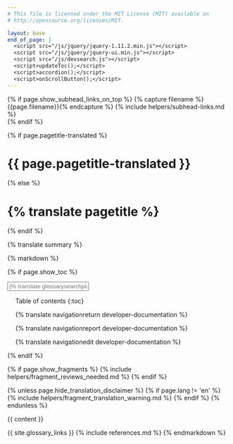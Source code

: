 ```yaml
---
# This file is licensed under the MIT License (MIT) available on
# http://opensource.org/licenses/MIT.

layout: base
end_of_page: |
  <script src="/js/jquery/jquery-1.11.2.min.js"></script>
  <script src="/js/jquery/jquery-ui.min.js"></script>
  <script src="/js/devsearch.js"></script>
  <script>updateToc();</script>
  <script>accordion();</script>
  <script>onScrollButton();</script>
---
```

<link rel="stylesheet" href="/css/jquery-ui.min.css">

{% if page.show_subhead_links_on_top %}
{% capture filename %}{{page.filename}}{% endcapture %}
{% include helpers/subhead-links.md %}
<br>
{% endif %}

<div class="hero">
  <div class="container">
    {% if page.pagetitle-translated %}
    <h1>{{ page.pagetitle-translated }}</h1>
    {% else %}
    <h1>{% translate pagetitle %}</h1>
    {% endif %}
    <p class="summary">{% translate summary %}</p>
  </div>
</div>

<div class="container">
  <div class="row toc-row">
  {% markdown %}

  {% if page.show_toc %}
  <div markdown="1" id="toc" class="toc"><div markdown="1">
  <input id="glossary_term" class="glossary_term" placeholder="{% translate glossarysearchplaceholder developer-documentation %}">
  <button class="mob-sidebar-open" hidden>ALL TOPICS</button>
  <div class="sidebar">
  <div class="sidebar-inner" markdown="1">
  <button class="mob-sidebar-close" hidden></button>

  * Table of contents
  {:toc}

  <ul class="goback"><li><a href="/{{ page.lang }}/developer-documentation">{% translate navigationreturn developer-documentation %}</a></li></ul>
  <ul class="reportissue"><li><a href="https://github.com/bitcoin-dot-org/bitcoin.org/issues/new" onmouseover="updateIssue(event);">{% translate navigationreport developer-documentation %}</a></li></ul>
  <ul class="editsource"><li><a href="https://github.com/bitcoin-dot-org/bitcoin.org/tree/master/_includes" onmouseover="updateSource(event);">{% translate navigationedit developer-documentation %}</a></li></ul>
  </div>
  </div>

  </div></div>
  <div markdown="1" class="toccontent">
  {% endif %}

  {% if page.show_fragments %}
  {% include helpers/fragment_reviews_needed.md %}
  {% endif %}

  {% unless page.hide_translation_disclaimer %}
  {% if page.lang != 'en' %}
  {% include helpers/fragment_translation_warning.md %}
  {% endif %}
  {% endunless %}

  {{ content }}

  {{ site.glossary_links }}
  {% include references.md %}
  {% endmarkdown %}
  </div>
</div>